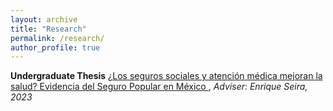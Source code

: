 ```yaml
---
layout: archive
title: "Research"
permalink: /research/
author_profile: true
---
```


**Undergraduate Thesis**
<span style="color:#CF8F17;"> [¿Los seguros sociales y atención médica mejoran la salud? Evidencia del Seguro Popular en México </span>](htpps://robertoglz.github.io/files/tesis_BA_RobertoGlz.pdf), _Adviser: Enrique Seira, 2023_

<!---
{% if author.googlescholar %}
  You can also find my articles on <u><a href="{{author.googlescholar}}">my Google Scholar profile</a>.</u>
{% endif %}

{% include base_path %}

{% for post in site.publications reversed %}
  {% include archive-single.html %}
{% endfor %}
-->
